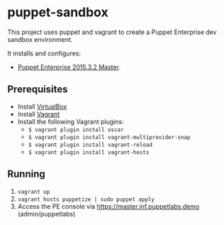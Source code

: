 # puppet-sandbox

This project uses puppet and vagrant to create a Puppet Enterprise dev sandbox environment.

It installs and configures:
* [Puppet Enterprise 2015.3.2 Master](https://puppetlabs.com/puppet/puppet-enterprise).

## Prerequisites
* Install [VirtualBox](https://www.virtualbox.org/wiki/Downloads)
* Install [Vagrant](http://www.vagrantup.com/downloads.html)
* Install the following Vagrant plugins:
  * `$ vagrant plugin install oscar`
  * `$ vagrant plugin install vagrant-multiprovider-snap`
  * `$ vagrant plugin install vagrant-reload`
  * `$ vagrant plugin install vagrant-hosts`

## Running
1. `vagrant up`
2. `vagrant hosts puppetize | sudo puppet apply`
3. Access the PE console via https://master.inf.puppetlabs.demo (admin/puppetlabs)
